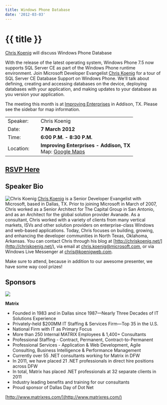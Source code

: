 ```yaml
---
title: Windows Phone Database
date: '2012-03-03'
---
```

# {{ title }}

[Chris Koenig](https://twitter.com/#!/ChrisKoenig "Chris Koenig") will discuss Windows Phone Database  
  
With the release of the latest operating system, Windows Phone 7.5 now supports SQL Server CE as part of the Windows Phone runtime environment. Join Microsoft Developer Evangelist [Chris Koenig](https://twitter.com/#!/ChrisKoenig "Chris Koenig") for a tour of SQL Server CE Database Support on Windows Phone. We'll talk about defining, creating and accessing databases on the device, deploying databases with your application, and making updates to your database as you version your application.

The meeting this month is at [Improving Enterprises](http://www.improvingenterprises.con "Improving Enterprises") in Addison, TX. Please see the sidebar for map information.

<table><tbody><tr><td>Speaker:</td><td>&nbsp;</td><td>Chris Koenig</td></tr><tr><td>Date:</td><td>&nbsp;</td><td><b>7 March 2012</b></td></tr><tr><td>Time:</td><td>&nbsp;</td><td><b>6:00 P.M. - 8:30 P.M.</b></td></tr><tr><td>Location:</td><td>&nbsp;</td><td><b>Improving Enterprises - Addison, TX</b><br>Map: <a href="http://maps.google.com/maps?f=q&amp;source=embed&amp;hl=en&amp;geocode=&amp;q=16633+Dallas+Pkwy+%23100,+Addison,+TX+75001&amp;aq=0&amp;sll=32.976856,-96.827008&amp;sspn=0.006498,0.009999&amp;ie=UTF8&amp;hq=&amp;hnear=16633+Dallas+Pkwy,+Addison,+Dallas,+Texas+75001&amp;t=h&amp;ll=32.976856,-96.827008&amp;spn=0.048962,0.090895&amp;z=14&amp;iwloc=A">Google Maps</a></td></tr></tbody></table>

## [RSVP Here](http://windowsphonedatabase.eventbrite.com/)

## Speaker Bio

![Chris Koenig](http://techfests.com/Tulsa/2008/SiteImages/Speakers/Chris_Koenig.jpg) [Chris Koenig](http://chriskoenig.net/) is a Senior Developer Evangelist with Microsoft, based in Dallas, TX. Prior to joining Microsoft in March of 2007, Chris worked as a Senior Architect for The Capital Group in San Antonio, and as an Architect for the global solution provider Avanade. As a consultant, Chris worked with a variety of clients from many vertical markets, ISVs and other solution providers on enterprise-class Windows and web-based applications. Today, Chris focuses on building, growing, and enhancing the developer communities in North Texas, Oklahoma, Arkansas. You can contact Chris through his blog at [http://chriskoenig.net/](http://chriskoenig.net/), via email at [chris.koenig@microsoft.com](mailto:chris.koenig@microsoft.com), or via Windows Live Messenger at chris@koenigweb.com.

Make sure to attend, because in addition to our awesome presenter, we have some way cool prizes!

## Sponsors

[![](http://northdallas.net/files/sponsor/matrix.jpg)](http://www.matrixres.com/)

**Matrix**

-   Founded in 1983 and in Dallas since 1987—Nearly Three Decades of IT Solutions Experience
-   Privately-held $200MM IT Staffing & Services Firm—Top 35 in the U.S.
-   National Firm with IT as Primary Focus
-   More than 250 Internal MATRIX Employees & 1,400+ Consultants
-   Professional Staffing - Contract, Permanent, Contract-to-Permanent
-   Professional Services - Application & Web Development, Agile Consulting, Business Intelligence & Performance Management
-   Currently over 55 .NET consultants working for Matrix in DFW
-   In 2011, we have placed 21 .NET professionals in direct hire positions across DFW
-   In total, Matrix has placed .NET professionals at 32 separate clients in 2011
-   Industry leading benefits and training for our consultants
-   Proud sponsor of Dallas Day of Dot Net

[http://www.matrixres.com/](http://www.matrixres.com/)
    
